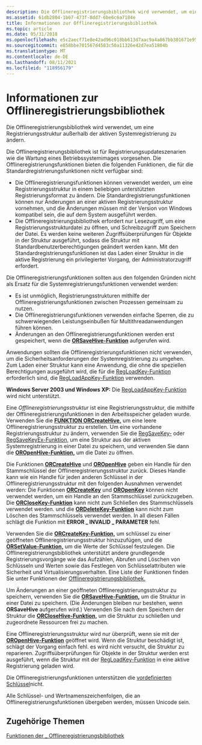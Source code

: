 ```yaml
---
description: Die Offlineregistrierungsbibliothek wird verwendet, um eine Registrierungsstruktur außerhalb der aktiven Systemregistrierung zu ändern.
ms.assetid: 61db2804-1b67-473f-8dd7-6be6c6a7184e
title: Informationen zur Offlineregistrierungsbibliothek
ms.topic: article
ms.date: 05/31/2018
ms.openlocfilehash: e5c2aecf71e8e42ad96c018bb613d7aac9a4a867bb301671e9553f1768a4ce44
ms.sourcegitcommit: e858bbe701567d4583c50a11326e42d7ea51804b
ms.translationtype: MT
ms.contentlocale: de-DE
ms.lasthandoff: 08/11/2021
ms.locfileid: "118956179"
---
```

# <a name="about-the-offline-registry-library"></a>Informationen zur Offlineregistrierungsbibliothek

Die Offlineregistrierungsbibliothek wird verwendet, um eine Registrierungsstruktur außerhalb der aktiven Systemregistrierung zu ändern.

Die Offlineregistrierungsbibliothek ist für Registrierungsupdateszenarien wie die Wartung eines Betriebssystemimages vorgesehen. Die Offlineregistrierungsfunktionen bieten die folgenden Funktionen, die für die Standardregistrierungsfunktionen nicht verfügbar sind:

-   Die Offlineregistrierungsfunktionen können verwendet werden, um eine Registrierungsstruktur in einem beliebigen unterstützten Registrierungsformat zu ändern. Die Standardregistrierungsfunktionen können nur Änderungen an einer aktiven Registrierungsstruktur vornehmen, und die Änderungen müssen mit der Version von Windows kompatibel sein, die auf dem System ausgeführt werden.
-   Die Offlineregistrierungsbibliothek erfordert nur Lesezugriff, um eine Registrierungsstrukturdatei zu öffnen, und Schreibzugriff zum Speichern der Datei. Es werden keine weiteren Zugriffsüberprüfungen für Objekte in der Struktur ausgeführt, sodass die Struktur mit Standardbenutzerberechtigungen geändert werden kann. Mit den Standardregistrierungsfunktionen ist das Laden einer Struktur in die aktive Registrierung ein privilegierter Vorgang, der Administratorzugriff erfordert.

Die Offlineregistrierungsfunktionen sollten aus den folgenden Gründen nicht als Ersatz für die Systemregistrierungsfunktionen verwendet werden:

-   Es ist unmöglich, Registrierungsstrukturen mithilfe der Offlineregistrierungsfunktionen zwischen Prozessen gemeinsam zu nutzen.
-   Die Offlineregistrierungsfunktionen verwenden einfache Sperren, die zu schwerwiegenden Leistungseinbußen für Multithreadanwendungen führen können.
-   Änderungen an den Offlineregistrierungsfunktionen werden erst gespeichert, wenn die [**ORSaveHive-Funktion**](orsavehive.md) aufgerufen wird.

Anwendungen sollten die Offlineregistrierungsfunktionen nicht verwenden, um die Sicherheitsanforderungen der Systemregistrierung zu umgehen. Zum Laden einer Struktur kann eine Anwendung, die ohne die speziellen Berechtigungen ausgeführt wird, die für die [RegLoadKey-Funktion](/windows/win32/api/winreg/nf-winreg-regloadkeya) erforderlich sind, die [RegLoadAppKey-Funktion](/windows/win32/api/winreg/nf-winreg-regloadappkeya) verwenden.

**Windows Server 2003 und Windows XP:** Die [RegLoadAppKey-Funktion](/windows/win32/api/winreg/nf-winreg-regloadappkeya) wird nicht unterstützt.

Eine *Offlineregistrierungsstruktur* ist eine Registrierungsstruktur, die mithilfe der Offlineregistrierungsfunktionen in den Arbeitsspeicher geladen wurde. Verwenden Sie die [**FUNKTION ORCreateHive,**](orcreatehive.md) um eine leere Offlineregistrierungsstruktur zu erstellen. Um eine vorhandene Registrierungsstruktur zu ändern, verwenden Sie die [RegSaveKey-](/windows/win32/api/winreg/nf-winreg-regsavekeya) oder [RegSaveKeyEx-Funktion,](/windows/win32/api/winreg/nf-winreg-regsavekeyexa) um eine Struktur aus der aktiven Systemregistrierung in einer Datei zu speichern, und verwenden Sie dann die [**OROpenHive-Funktion,**](oropenhive.md) um die Datei zu öffnen.

Die Funktionen [**ORCreateHive**](orcreatehive.md) und [**OROpenHive**](oropenhive.md) geben ein Handle für den Stammschlüssel der Offlineregistrierungsstruktur zurück. Dieses Handle kann wie ein Handle für jeden anderen Schlüssel in der Offlineregistrierungsstruktur mit den folgenden Ausnahmen verwendet werden: Die Funktionen [**ORCreateKey**](orcreatekey.md) und [**OROpenKey**](oropenkey.md) können nicht verwendet werden, um ein Handle an den Stammschlüssel zurückzugeben. Die [**ORCloseKey-Funktion**](orclosekey.md) kann nicht zum Schließen des Stammschlüssels verwendet werden. und die [**ORDeleteKey-Funktion**](ordeletekey.md) kann nicht zum Löschen des Stammschlüssels verwendet werden. In all diesen Fällen schlägt die Funktion mit **ERROR \_ INVALID \_ PARAMETER** fehl.

Verwenden Sie die [**ORCreateKey-Funktion,**](orcreatekey.md) um schlüssel zu einer geöffneten Offlineregistrierungsstruktur hinzuzufügen, und die [**ORSetValue-Funktion,**](orsetvalue.md) um die Werte der Schlüssel festzulegen. Die Offlineregistrierungsbibliothek unterstützt andere grundlegende Registrierungsvorgänge wie das Aufzählen, Abrufen und Löschen von Schlüsseln und Werten sowie das Festlegen von Schlüsselattributen wie Sicherheit und Virtualisierungsverhalten. Eine Liste der Funktionen finden Sie unter Funktionen der [Offlineregistrierungsbibliothek.](offline-registry-library-functions.md)

Um Änderungen an einer geöffneten Offlineregistrierungsstruktur zu speichern, verwenden Sie die [**ORSaveHive-Funktion,**](orsavehive.md) um die Struktur in einer Datei zu speichern. (Die Änderungen bleiben nur bestehen, wenn **ORSaveHive** aufgerufen wird.) Verwenden Sie nach dem Speichern der Struktur die [**ORCloseHive-Funktion,**](orclosehive.md) um die Struktur zu schließen und zugeordnete Ressourcen frei zu machen.

Eine Offlineregistrierungsstruktur wird nur überprüft, wenn sie mit der [**OROpenHive-Funktion**](oropenhive.md) geöffnet wird. Wenn die Struktur beschädigt ist, schlägt der Vorgang einfach fehl. es wird nicht versucht, die Struktur zu reparieren. Zugriffsüberprüfungen für Objekte in der Struktur werden erst ausgeführt, wenn die Struktur mit der [RegLoadKey-Funktion](/windows/win32/api/winreg/nf-winreg-regloadkeya) in eine aktive Registrierung geladen wird.

Die Offlineregistrierungsfunktionen unterstützen die [vordefinierten Schlüssel](../sysinfo/predefined-keys.md)nicht.

Alle Schlüssel- und Wertnamenszeichenfolgen, die an Offlineregistrierungsfunktionen übergeben werden, müssen Unicode sein.

## <a name="related-topics"></a>Zugehörige Themen

<dl> <dt>

[Funktionen der \_ Offlineregistrierungsbibliothek](offline-registry-library-functions.md)
</dt> </dl>

 

 
